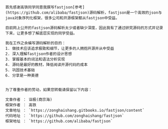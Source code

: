 ```
首先感谢高铁同学同意我撰写fastjson[参考](https://github.com/alibaba/fastjson)源码解析，fastjson是一个高效的json与java对象序列化框架，很多公司和开源框架都从fastjson中受益。
```

    目前网上公开的fastjson源码解析太少或者缺少深度，因此我有了通过研究源码的方式并记录下来，让更多想了解底层实现的同学受益。

    我在工作之余编写源码解析的目的：
    1. 做技术应该追求极致和细节，让更多的人拥抱开源并从中受益
    2. 深入理解fastjson作者的设计思想
    3. 掌握基本的词法和语法分析实现
    4. 源码是最好的教材，降低阅读开源代码的成本
    5. 巩固技术基础
    6. 分享是一种美德


    为了尊重作者的劳动，如果您转载请保留以下内容：

    文章作者 ： 诣极(商宗海)
    框架作者 ： 高铁
    文章地址 ： `https://zonghaishang.gitbooks.io/fastjson/content`
    代码地址 ： `https://github.com/zonghaishang/fastjson`
    框架地址 ： `https://github.com/alibaba/fastjson`



